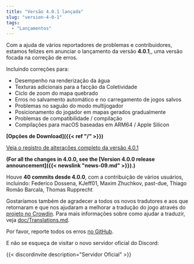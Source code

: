 ```yaml
---
title: "Versão 4.0.1 lançada"
slug: "version-4-0-1"
tags:
  - "Lançamentos"
---
```


Com a ajuda de vários reportadores de problemas e contribuidores, estamos felizes em anunciar o lançamento da versão **4.0.1**,, uma versão focada na correção de erros.

Incluindo correções para:
- Desempenho na renderização da água
- Texturas adicionais para a facção da Coletividade
- Ciclo de zoom do mapa quebrado
- Erros no salvamento automático e no carregamento de jogos salvos
- Problemas no saguão do modo multijogador
- Posicionamento do jogador em mapas gerados gradualmente
- Problemas de compatibilidade / compilação
- Compilações para macOS baseadas em ARM64 / Apple Silicon

**[Opções de Download]({{< ref "/" >}})**

[Veja o registro de alterações completo da versão 4.0.1](https://github.com/Warzone2100/warzone2100/raw/4.0.1/ChangeLog)

**(For all the changes in 4.0.0, see the [Version 4.0.0 release announcement]({{< newslink "news-09.md" >}}).)**

Houve **40 commits desde 4.0.0**, com a contribuição de vários usuários, incluindo: Federico Dossena, KJeff01, Maxim Zhuchkov, past-due, Thiago Romão Barcala, Thomas Rupprecht

Gostaríamos também de agradecer a todos os novos tradutores e aos que retornaram e que nos ajudaram a melhorar a tradução do jogo através do [ projeto no Crowdin](https://crowdin.com/project/warzone2100). Para mais informações sobre como ajudar a traduzir, veja [doc/Translations.md](https://github.com/Warzone2100/warzone2100/blob/master/doc/Translations.md#how-do-i-help-translate).

Por favor, reporte todos os erros [no GitHub](https://github.com/Warzone2100/warzone2100/issues).

E não se esqueça de visitar o novo servidor oficial do Discord:

{{< discordinvite description="Servidor Oficial" >}}
